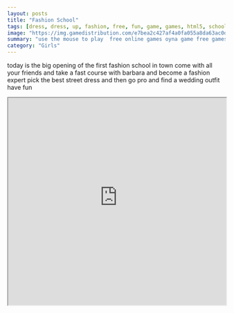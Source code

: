 ```yaml
---
layout: posts
title: "Fashion School"
tags: [dress, dress, up, fashion, free, fun, game, games, html5, school, free, online, games, oyna, game, free, games, play, play, games]
image: "https://img.gamedistribution.com/e7bea2c427af4a0fa055a8da63ac0d15.jpg"
summary: "use the mouse to play  free online games oyna game free games play play games"
category: "Girls"
---
```


today is the big opening of the first fashion school in town come with all your friends and take a fast course with barbara and become a fashion expert pick the best street dress and then go pro and find a wedding outfit have fun

<iframe width="100%" height="480px;" src="https://html5.gamedistribution.com/e7bea2c427af4a0fa055a8da63ac0d15/"></iframe>